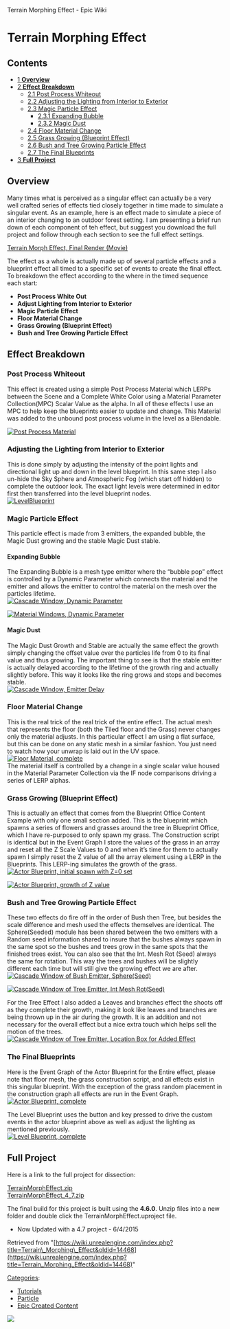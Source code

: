 Terrain Morphing Effect - Epic Wiki                    

Terrain Morphing Effect
=======================

  

Contents
--------

*   [1 **Overview**](#Overview)
*   [2 **Effect Breakdown**](#Effect_Breakdown)
    *   [2.1 Post Process Whiteout](#Post_Process_Whiteout)
    *   [2.2 Adjusting the Lighting from Interior to Exterior](#Adjusting_the_Lighting_from_Interior_to_Exterior)
    *   [2.3 Magic Particle Effect](#Magic_Particle_Effect)
        *   [2.3.1 Expanding Bubble](#Expanding_Bubble)
        *   [2.3.2 Magic Dust](#Magic_Dust)
    *   [2.4 Floor Material Change](#Floor_Material_Change)
    *   [2.5 Grass Growing (Blueprint Effect)](#Grass_Growing_.28Blueprint_Effect.29)
    *   [2.6 Bush and Tree Growing Particle Effect](#Bush_and_Tree_Growing_Particle_Effect)
    *   [2.7 The Final Blueprints](#The_Final_Blueprints)
*   [3 **Full Project**](#Full_Project)

**Overview**
------------

Many times what is perceived as a singular effect can actually be a very well crafted series of effects tied closely together in time made to simulate a singular event. As an example, here is an effect made to simulate a piece of an interior changing to an outdoor forest setting. I am presenting a brief run down of each component of teh effect, but suggest you download the full project and follow through each section to see the full effect settings.

[Terrain Morph Effect, Final Render (Movie)](https://vimeo.com/114140173)

The effect as a whole is actually made up of several particle effects and a blueprint effect all timed to a specific set of events to create the final effect. To breakdown the effect according to the where in the timed sequence each start:

*   **Post Process White Out**
*   **Adjust Lighting from Interior to Exterior**
*   **Magic Particle Effect**
*   **Floor Material Change**
*   **Grass Growing (Blueprint Effect)**
*   **Bush and Tree Growing Particle Effect**

**Effect Breakdown**
--------------------

### Post Process Whiteout

This effect is created using a simple Post Process Material which LERPs between the Scene and a Complete White Color using a Material Parameter Collection(MPC) Scalar Value as the alpha. In all of these effects I use an MPC to help keep the blueprints easier to update and change. This Material was added to the unbound post process volume in the level as a Blendable.  
  
[![Post Process Material](https://d3ar1piqh1oeli.cloudfront.net/6/67/PostProcess.jpg/794px-PostProcess.jpg)](/File:PostProcess.jpg "Post Process Material")  
  

### Adjusting the Lighting from Interior to Exterior

This is done simply by adjusting the intensity of the point lights and directional light up and down in the level blueprint. In this same step I also un-hide the Sky Sphere and Atmospheric Fog (which start off hidden) to complete the outdoor look. The exact light levels were determined in editor first then transferred into the level blueprint nodes.  
[![LevelBlueprint](https://d3ar1piqh1oeli.cloudfront.net/1/14/Lights.jpg/609px-Lights.jpg)](/File:Lights.jpg "LevelBlueprint")  

### Magic Particle Effect

This particle effect is made from 3 emitters, the expanded bubble, the Magic Dust growing and the stable Magic Dust stable.

#### Expanding Bubble

The Expanding Bubble is a mesh type emitter where the “bubble pop” effect is controlled by a Dynamic Parameter which connects the material and the emitter and allows the emitter to control the material on the mesh over the particles lifetime.  
[![Cascade Window, Dynamic Parameter](https://d3ar1piqh1oeli.cloudfront.net/e/e6/Magic01.jpg/959px-Magic01.jpg)](/File:Magic01.jpg "Cascade Window, Dynamic Parameter")  
  

[![Material Windows, Dynamic Parameter](https://d26ilriwvtzlb.cloudfront.net/1/1f/Magic02.jpg)](/File:Magic02.jpg "Material Windows, Dynamic Parameter")  

#### Magic Dust

The Magic Dust Growth and Stable are actually the same effect the growth simply changing the offset value over the particles life from 0 to its final value and thus growing. The important thing to see is that the stable emitter is actually delayed according to the lifetime of the growth ring and actually slightly before. This way it looks like the ring grows and stops and becomes stable.  
[![Cascade Window, Emitter Delay](https://d3ar1piqh1oeli.cloudfront.net/2/24/Magic03.jpg/954px-Magic03.jpg)](/File:Magic03.jpg "Cascade Window, Emitter Delay")  

### Floor Material Change

This is the real trick of the real trick of the entire effect. The actual mesh that represents the floor (both the Tiled floor and the Grass) never changes only the material adjusts. In this particular effect I am using a flat surface, but this can be done on any static mesh in a similar fashion. You just need to watch how your unwrap is laid out in the UV space.  
[![Floor Material, complete](https://d3ar1piqh1oeli.cloudfront.net/7/7a/Floormaterial.jpg/1310px-Floormaterial.jpg)](/File:Floormaterial.jpg "Floor Material, complete")  
The material itself is controlled by a change in a single scalar value housed in the Material Parameter Collection via the IF node comparisons driving a series of LERP alphas.

### Grass Growing (Blueprint Effect)

This is actually an effect that comes from the Blueprint Office Content Example with only one small section added. This is the blueprint which spawns a series of flowers and grasses around the tree in Blueprint Office, which I have re-purposed to only spawn my grass. The Construction script is identical but in the Event Graph I store the values of the grass in an array and reset all the Z Scale Values to 0 and when it’s time for them to actually spawn I simply reset the Z value of all the array element using a LERP in the Blueprints. This LERP-ing simulates the growth of the grass.  
[![Actor Blueprint, initial spawn with Z=0 set](https://d3ar1piqh1oeli.cloudfront.net/e/ee/Grass01.jpg/657px-Grass01.jpg)](/File:Grass01.jpg "Actor Blueprint, initial spawn with Z=0 set")  
  

[![Actor Blueprint, growth of Z value](https://d3ar1piqh1oeli.cloudfront.net/4/4f/Grass02.jpg/616px-Grass02.jpg)](/File:Grass02.jpg "Actor Blueprint, growth of Z value")  

### Bush and Tree Growing Particle Effect

These two effects do fire off in the order of Bush then Tree, but besides the scale difference and mesh used the effects themselves are identical. The Sphere(Seeded) module has been shared between the two emitters with a Random seed information shared to insure that the bushes always spawn in the same spot so the bushes and trees grow in the same spots that the finished trees exist. You can also see that the Int. Mesh Rot (Seed) always the same for rotation. This way the trees and bushes will be slightly different each time but will still give the growing effect we are after.  
[![Cascade Window of Bush Emitter, Sphere(Seed)](https://d3ar1piqh1oeli.cloudfront.net/b/b2/Bushtree01.jpg/958px-Bushtree01.jpg)](/File:Bushtree01.jpg "Cascade Window of Bush Emitter, Sphere(Seed)")  
  

[![Cascade Window of Tree Emitter, Int Mesh Rot(Seed)](https://d3ar1piqh1oeli.cloudfront.net/8/88/Bushtree02.jpg/962px-Bushtree02.jpg)](/File:Bushtree02.jpg "Cascade Window of Tree Emitter, Int Mesh Rot(Seed)")  

For the Tree Effect I also added a Leaves and branches effect the shoots off as they complete their growth, making it look like leaves and branches are being thrown up in the air during the growth. It is an addition and not necessary for the overall effect but a nice extra touch which helps sell the motion of the trees.  
[![Cascade Window of Tree Emitter, Location Box for Added Effect](https://d3ar1piqh1oeli.cloudfront.net/1/1e/Bushtree03.jpg/958px-Bushtree03.jpg)](/File:Bushtree03.jpg "Cascade Window of Tree Emitter, Location Box for Added Effect")  

### The Final Blueprints

Here is the Event Graph of the Actor Blueprint for the Entire effect, please note that floor mesh, the grass construction script, and all effects exist in this singular blueprint. With the exception of the grass random placement in the construction graph all effects are run in the Event Graph.  
[![Actor Blueprint, complete](https://d3ar1piqh1oeli.cloudfront.net/f/f5/ActorBlueprint.jpg/959px-ActorBlueprint.jpg)](/File:ActorBlueprint.jpg "Actor Blueprint, complete")  

The Level Blueprint uses the button and key pressed to drive the custom events in the actor blueprint above as well as adjust the lighting as mentioned previously.  
[![Level Blueprint, complete](https://d3ar1piqh1oeli.cloudfront.net/8/88/LevelBlueprint.jpg/958px-LevelBlueprint.jpg)](/File:LevelBlueprint.jpg "Level Blueprint, complete")  

**Full Project**
----------------

Here is a link to the full project for dissection:

[TerrainMorphEffect.zip](https://mega.co.nz/#!Cdk1SQra!0LDd2Bi5JuLgB762aoiaxRsb_TGcEwKAqA8-s5QpgP0)  
[TerrainMorphEffect\_4\_7.zip](https://mega.co.nz/#!fMMFnSab!t_qPF0PlyswUPSLDm8lwY0iyGsPXgd_hSJZtw5RVjpM)

The final build for this project is built using the **4.6.0**. Unzip files into a new folder and double click the TerrainMorphEffect.uproject file.

*   Now Updated with a 4.7 project - 6/4/2015

Retrieved from "[https://wiki.unrealengine.com/index.php?title=Terrain\_Morphing\_Effect&oldid=14468](https://wiki.unrealengine.com/index.php?title=Terrain_Morphing_Effect&oldid=14468)"

[Categories](/Special:Categories "Special:Categories"):

*   [Tutorials](/Category:Tutorials "Category:Tutorials")
*   [Particle](/Category:Particle "Category:Particle")
*   [Epic Created Content](/Category:Epic_Created_Content "Category:Epic Created Content")

  ![](https://tracking.unrealengine.com/track.png)
